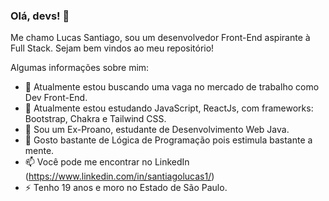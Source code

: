 ### Olá, devs! 👋

Me chamo Lucas Santiago, sou um desenvolvedor Front-End aspirante à Full Stack. Sejam bem vindos ao meu repositório! 

Algumas informações sobre mim:

- 🔭 Atualmente estou buscando uma vaga no mercado de trabalho como Dev Front-End.
- 🌱 Atualmente estou estudando JavaScript, ReactJs, com frameworks: Bootstrap, Chakra e Tailwind CSS.
- 👯 Sou um Ex-Proano, estudante de Desenvolvimento Web Java.
- 🤔 Gosto bastante de Lógica de Programação pois estimula bastante a mente.
- 📫 Você pode me encontrar no LinkedIn (https://www.linkedin.com/in/santiagolucas1/)
- ⚡ Tenho 19 anos e moro no Estado de São Paulo.

